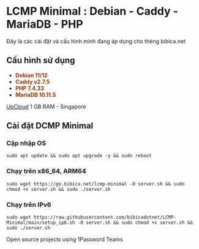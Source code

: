 # LCMP Minimal : Debian - Caddy - MariaDB - PHP

Đây là các cài đặt và cấu hình mình đang áp dụng cho thèng bibica.net
## Cấu hình sử dụng
<ul>
 	<li><strong><span style="color: #993300;">Debian 11/12</span></strong></li>
 	<li><strong><span style="color: #993300;">Caddy v2.7.5</span></strong></li>
 	<li><strong><span style="color: #993300;">PHP 7.4.33</span></strong></li>
 	<li><strong><span style="color: #993300;">MariaDB 10.11.5</span></strong></li>
</ul>

<a href="https://go.bibica.net/upcloud" target="_blank" rel="noopener">UpCloud</a> 1 GB RAM - Singapore
## Cài đặt DCMP Minimal
### Cập nhập OS
```shell
sudo apt update && sudo apt upgrade -y && sudo reboot
```
### Chạy trên x86_64, ARM64
```shell
sudo wget https://go.bibica.net/lcmp-minimal -O server.sh && sudo chmod +x server.sh && sudo ./server.sh
```
### Chạy trên IPv6
```shell
sudo wget https://raw.githubusercontent.com/bibicadotnet/LCMP-Minimal/main/setup_ip6.sh -O server.sh && sudo chmod +x server.sh && sudo ./server.sh
```
Open source projects using 1Password Teams
